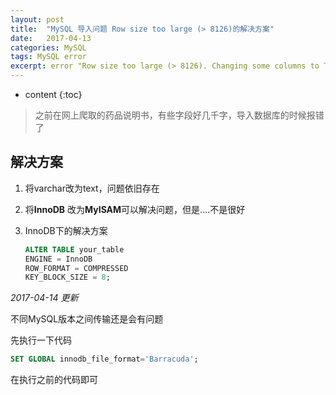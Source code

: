 ```yaml
---
layout: post
title:  "MySQL 导入问题 Row size too large (> 8126)的解决方案"
date:   2017-04-13
categories: MySQL
tags: MySQL error
excerpt: error "Row size too large (> 8126). Changing some columns to TEXT or BLOB or using ROW_FORMAT=DYNAMIC or ROW_FORMAT=COMPRESSED may help. In current row format, BLOB prefix of 768 bytes is stored inline."
---
```


* content
{:toc}


> 之前在网上爬取的药品说明书，有些字段好几千字，导入数据库的时候报错了



## 解决方案


1. 将varchar改为text，问题依旧存在

2. 将**InnoDB** 改为**MyISAM**可以解决问题，但是....不是很好

3. InnoDB下的解决方案

   ```sql
   ALTER TABLE your_table
   ENGINE = InnoDB
   ROW_FORMAT = COMPRESSED
   KEY_BLOCK_SIZE = 8;
   ```





*2017-04-14 更新*

不同MySQL版本之间传输还是会有问题

先执行一下代码

```sql
SET GLOBAL innodb_file_format='Barracuda';
```

在执行之前的代码即可